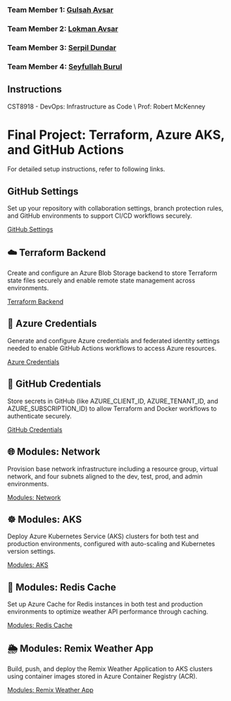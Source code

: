 ### Team Member 1: [Gulsah Avsar](https://github.com/GulsahAvsar)

### Team Member 2: [Lokman Avsar](https://github.com/Lokmanavsar)

### Team Member 3: [Serpil Dundar](https://github.com/Serpil-Dndr)

### Team Member 4: [Seyfullah Burul](https://github.com/sburul)

## Instructions
CST8918 - DevOps: Infrastructure as Code \ Prof: Robert McKenney

# Final Project: Terraform, Azure AKS, and GitHub Actions

For detailed setup instructions, refer to following links.

## GitHub Settings

Set up your repository with collaboration settings, branch protection rules, and GitHub environments to support CI/CD workflows securely.

[GitHub Settings](docs/01-github-settings.md)

## ☁️ Terraform Backend

Create and configure an Azure Blob Storage backend to store Terraform state files securely and enable remote state management across environments.

[Terraform Backend](docs/02-terraform-backend.md)

## 🔐 Azure Credentials

Generate and configure Azure credentials and federated identity settings needed to enable GitHub Actions workflows to access Azure resources.

[Azure Credentials](docs/03-azure-credentials.md)

## 🔐 GitHub Credentials

Store secrets in GitHub (like AZURE_CLIENT_ID, AZURE_TENANT_ID, and AZURE_SUBSCRIPTION_ID) to allow Terraform and Docker workflows to authenticate securely.

[GitHub Credentials](docs/04-github-credentials.md)

## 🌐 Modules: Network

Provision base network infrastructure including a resource group, virtual network, and four subnets aligned to the dev, test, prod, and admin environments.

[Modules: Network](docs/05-modules-network.md)

## ☸️ Modules: AKS

Deploy Azure Kubernetes Service (AKS) clusters for both test and production environments, configured with auto-scaling and Kubernetes version settings.

[Modules: AKS](docs/06-modules-aks.md)

## 🧠 Modules: Redis Cache

Set up Azure Cache for Redis instances in both test and production environments to optimize weather API performance through caching.

[Modules: Redis Cache](docs/07-modules-redis-cache.md)

## 🌦️ Modules: Remix Weather App

Build, push, and deploy the Remix Weather Application to AKS clusters using container images stored in Azure Container Registry (ACR).

[Modules: Remix Weather App](docs/08-modules-remix-weather-app.md)

